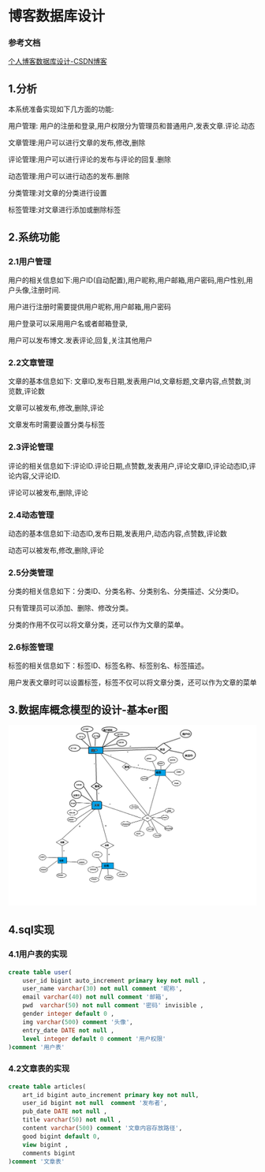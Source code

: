 # 博客数据库设计



### 参考文档

[个人博客数据库设计-CSDN博客](https://blog.csdn.net/chachapaofan/article/details/86571657)

## 1.分析

本系统准备实现如下几方面的功能:

用户管理: 用户的注册和登录,用户权限分为管理员和普通用户,发表文章.评论.动态

文章管理:用户可以进行文章的发布,修改,删除

评论管理:用户可以进行评论的发布与评论的回复.删除

动态管理:用户可以进行动态的发布.删除

分类管理:对文章的分类进行设置

标签管理:对文章进行添加或删除标签

## 2.系统功能

### 2.1用户管理

用户的相关信息如下:用户ID(自动配置),用户昵称,用户邮箱,用户密码,用户性别,用户头像,注册时间.

用户进行注册时需要提供用户昵称,用户邮箱,用户密码

用户登录可以采用用户名或者邮箱登录,

用户可以发布博文.发表评论,回复,关注其他用户

### 2.2文章管理

文章的基本信息如下: 文章ID,发布日期,发表用户Id,文章标题,文章内容,点赞数,浏览数,评论数

文章可以被发布,修改,删除,评论

文章发布时需要设置分类与标签

### 2.3评论管理

评论的相关信息如下:评论ID.评论日期,点赞数,发表用户,评论文章ID,评论动态ID,评论内容,父评论ID.

评论可以被发布,删除,评论

### 2.4动态管理

动态的基本信息如下:动态ID,发布日期,发表用户,动态内容,点赞数,评论数

动态可以被发布,修改,删除,评论

### 2.5分类管理

分类的相关信息如下：分类ID、分类名称、分类别名、分类描述、父分类ID。

只有管理员可以添加、删除、修改分类。

分类的作用不仅可以将文章分类，还可以作为文章的菜单。

### 2.6标签管理

标签的相关信息如下：标签ID、标签名称、标签别名、标签描述。

用户发表文章时可以设置标签，标签不仅可以将文章分类，还可以作为文章的菜单

## 3.数据库概念模型的设计-基本er图

![](..\开发资料\数据库概念er图.png)

## 4.sql实现

### 4.1用户表的实现

```sql
create table user(
    user_id bigint auto_increment primary key not null ,
    user_name varchar(30) not null comment '昵称',
    email varchar(40) not null comment '邮箱',
    pwd  varchar(50) not null comment '密码' invisible ,
    gender integer default 0 ,
    img varchar(500) comment '头像',
    entry_date DATE not null ,
    level integer default 0 comment '用户权限'
)comment '用户表'
```

### 4.2文章表的实现

```sql
create table articles(
    art_id bigint auto_increment primary key not null,
    user_id bigint not null  comment '发布者',
    pub_date DATE not null ,
    title varchar(50) not null ,
    content varchar(500) comment '文章内容存放路径',
    good bigint default 0,
    view bigint ,
    comments bigint
)comment '文章表'
```

